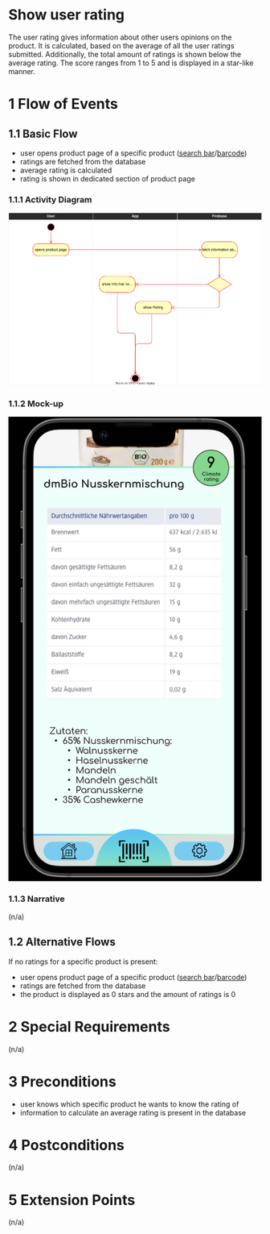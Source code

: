 # Show user rating
The user rating gives information about other users opinions on the product. 
It is calculated, based on the average of all the user ratings submitted. 
Additionally, the total amount of ratings is shown below the average rating.
The score ranges from 1 to 5 and is displayed in a star-like manner. 
# 1 Flow of Events
## 1.1 Basic Flow
- user opens product page of a specific product ([search bar](./UC1_Searchbar.md)/[barcode](./UC4_Scanner.md))
- ratings are fetched from the database
- average rating is calculated
- rating is shown in dedicated section of product page

### 1.1.1 Activity Diagram
![Activity Diagram](../resources/UC6_ShowRating.drawio.svg)

### 1.1.2 Mock-up
![Ingredients Screenshot](../resources/Ingredients.png)

### 1.1.3 Narrative
(n/a)

## 1.2 Alternative Flows
If no ratings for a specific product is present:
- user opens product page of a specific product ([search bar](./UC1_Searchbar.md)/[barcode](./UC4_Scanner.md))
- ratings are fetched from the database
- the product is displayed as 0 stars and the amount of ratings is 0

# 2 Special Requirements
(n/a)

# 3 Preconditions
- user knows which specific product he wants to know the rating of
- information to calculate an average rating is present in the database

# 4 Postconditions
(n/a)

# 5 Extension Points
(n/a)
